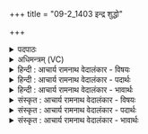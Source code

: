 +++
title = "09-2_1403 इन्द्र शुद्धो"

+++
<details><summary>पदपाठः</summary>

इ꣡न्द्र꣢꣯। शु꣣द्धः꣢। नः꣣। आ꣢। ग꣣हि। शुद्धः꣢। शु꣣द्धा꣡भिः꣢। ऊ꣣ति꣡भिः꣢। शु꣣द्धः꣢। र꣡यि꣢म्। नि। धा꣣रय। शुद्धः꣢। म꣡मद्धि। सोम्य। १४०३।
</details>

<details><summary>अधिमन्त्रम् (VC)</summary>

- इन्द्रः
- तिरश्चीराङ्गिरसः
- अनुष्टुप्
- गान्धारः
</details>

<details><summary>हिन्दी : आचार्य रामनाथ वेदालंकार - विषयः</summary>

अगले मन्त्र में भी परमेश्वर,आचार्य और राजा का ही विषय है।
</details>

<details><summary>हिन्दी : आचार्य रामनाथ वेदालंकार - पदार्थः</summary>

पदार्थान्वय -  हे(इन्द्र)परमेश्वर,आचार्य वा राजन्! (शुद्धः)शुद्ध आप(नः)हमारे पास(आ गहि)आओ, (शुद्धः)शुद्ध आप(शुद्धाभिः)शुद्ध(ऊतिभिः)रक्षाओं के साथ आओ।(शुद्धः)शुद्ध आप,हमें(रयिम्)आध्यात्मिक वा भौतिक ऐश्वर्य(नि धारय)प्राप्त कराओ।(शुद्धः)शुद्ध आप,हे(सोम्य)सौम्य परमेश्वर,आचार्य वा राजन्! (अस्मान्)हमें(ममद्धि)आनन्दित करो ॥२॥
</details>

<details><summary>हिन्दी : आचार्य रामनाथ वेदालंकार - भावार्थः</summary>

भावार्थ -  जो स्वयं ज्ञान,शरीर,मन,वचन और कर्म से शुद्ध है,वही दूसरों को शुद्ध कर सकता है ॥२॥
</details>

<details><summary>संस्कृत : आचार्य रामनाथ वेदालंकार - विषयः</summary>

अथ पुनः परमेश्वराचार्यनृपतीनां विषयमाह।
</details>

<details><summary>संस्कृत : आचार्य रामनाथ वेदालंकार - पदार्थः</summary>

पदार्थान्वय -  हे(इन्द्र)परमेश्वर आचार्य नृपते वा! (शुद्धः)पवित्रः त्वम्(नः)अस्मान्(आ गहि)आगच्छ, (शुद्धः)पवित्रः त्वम्(शुद्धाभिः)पवित्राभिः(ऊतिभिः)रक्षाभिः सह आगच्छ।(शुद्धः)पवित्रः त्वम्,अस्मासु(रयिम्)आध्यात्मिकं भौतिकं च ऐश्वर्यम्(नि धारय)निधेहि।(शुद्धः)पवित्रः त्वम्,हे(सोम्य)सौम्य परमेश्वर आचार्य नृपते वा!अस्मान्(ममद्धि)आनन्दय ॥२॥
</details>

<details><summary>संस्कृत : आचार्य रामनाथ वेदालंकार - भावार्थः</summary>

भावार्थ -  यः स्वयं ज्ञानेन,शरीरेण,मनसा,वाचा,कर्मणा च शुद्धः स एवान्यान् शुद्धान् कर्तुं पारयति ॥२॥
</details>